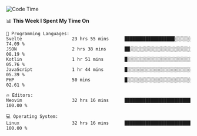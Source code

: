 <!-- [![Top Langs](https://github-readme-stats.vercel.app/api/top-langs/?username=gagahsyuja&theme=dracula&hide_border=true&border_radius=7)](https://github.com/anuraghazra/github-readme-stats) -->

<!--START_SECTION:waka-->
![Code Time](http://img.shields.io/badge/Code%20Time-853%20hrs%2030%20mins-blue)

📊 **This Week I Spent My Time On** 

```text
💬 Programming Languages: 
Svelte                   23 hrs 55 mins      ███████████████████░░░░░░   74.09 % 
JSON                     2 hrs 38 mins       ██░░░░░░░░░░░░░░░░░░░░░░░   08.19 % 
Kotlin                   1 hr 51 mins        █░░░░░░░░░░░░░░░░░░░░░░░░   05.76 % 
JavaScript               1 hr 44 mins        █░░░░░░░░░░░░░░░░░░░░░░░░   05.39 % 
PHP                      50 mins             █░░░░░░░░░░░░░░░░░░░░░░░░   02.61 % 

🔥 Editors: 
Neovim                   32 hrs 16 mins      █████████████████████████   100.00 % 

💻 Operating System: 
Linux                    32 hrs 16 mins      █████████████████████████   100.00 % 
```


<!--END_SECTION:waka-->
